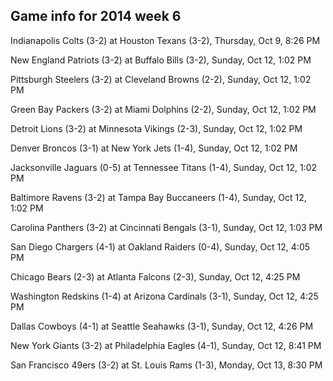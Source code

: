 ## Game info for 2014 week 6
Indianapolis Colts (3-2) at Houston Texans (3-2), Thursday, Oct 9, 8:26 PM



New England Patriots (3-2) at Buffalo Bills (3-2), Sunday, Oct 12, 1:02 PM

Pittsburgh Steelers (3-2) at Cleveland Browns (2-2), Sunday, Oct 12, 1:02 PM

Green Bay Packers (3-2) at Miami Dolphins (2-2), Sunday, Oct 12, 1:02 PM

Detroit Lions (3-2) at Minnesota Vikings (2-3), Sunday, Oct 12, 1:02 PM

Denver Broncos (3-1) at New York Jets (1-4), Sunday, Oct 12, 1:02 PM

Jacksonville Jaguars (0-5) at Tennessee Titans (1-4), Sunday, Oct 12, 1:02 PM

Baltimore Ravens (3-2) at Tampa Bay Buccaneers (1-4), Sunday, Oct 12, 1:02 PM

Carolina Panthers (3-2) at Cincinnati Bengals (3-1), Sunday, Oct 12, 1:03 PM



San Diego Chargers (4-1) at Oakland Raiders (0-4), Sunday, Oct 12, 4:05 PM

Chicago Bears (2-3) at Atlanta Falcons (2-3), Sunday, Oct 12, 4:25 PM

Washington Redskins (1-4) at Arizona Cardinals (3-1), Sunday, Oct 12, 4:25 PM

Dallas Cowboys (4-1) at Seattle Seahawks (3-1), Sunday, Oct 12, 4:26 PM



New York Giants (3-2) at Philadelphia Eagles (4-1), Sunday, Oct 12, 8:41 PM



San Francisco 49ers (3-2) at St. Louis Rams (1-3), Monday, Oct 13, 8:30 PM

